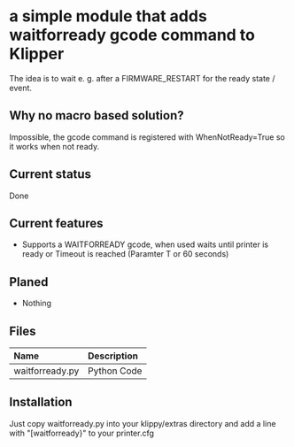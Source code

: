 # a simple module that adds waitforready gcode command to Klipper

The idea is to wait e. g. after a FIRMWARE_RESTART for the ready state / event.

## Why no macro based solution?

Impossible, the gcode command is registered with WhenNotReady=True so it works when not ready.

## Current status

Done

## Current features

- Supports a WAITFORREADY gcode, when used waits until printer is ready or Timeout is reached (Paramter T or 60 seconds)

## Planed

- Nothing

## Files

|Name|Description|
|:---|:---|
|waitforready.py|Python Code|

## Installation

Just copy waitforready.py into your klippy/extras directory and add a line with "[waitforready}" to your printer.cfg
